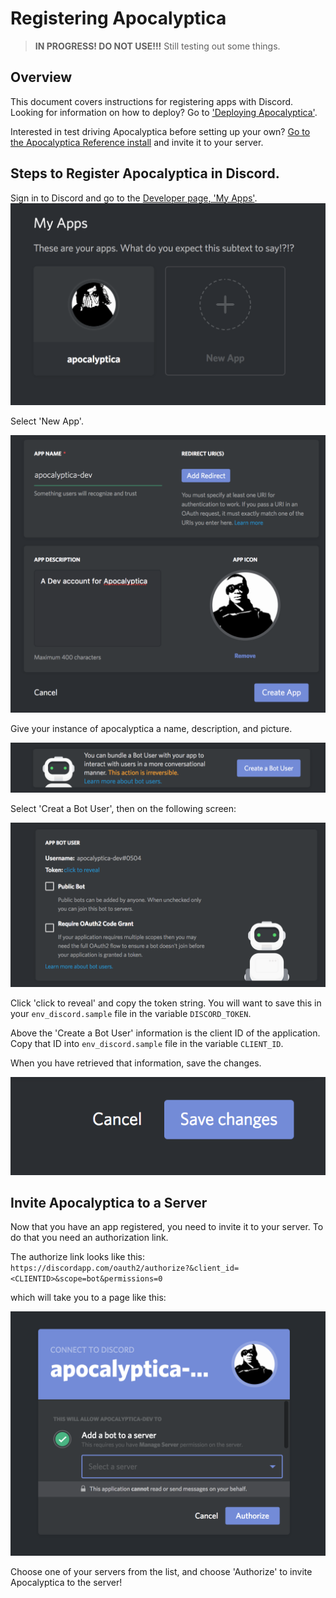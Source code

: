 # Registering Apocalyptica
> **IN PROGRESS! DO NOT USE!!!** Still testing out some things.

## Overview

This document covers instructions for registering apps with Discord. Looking for information on how to deploy? Go to ['Deploying Apocalyptica'](deploying.md).

Interested in test driving Apocalyptica before setting up your own? [Go to the Apocalyptica Reference install](https://apocalyptica.social-fiction.net) and invite it to your server.

## Steps to Register Apocalyptica in Discord.

Sign in to Discord and go to the [Developer page, 'My Apps'](https://discordapp.com/developers/applications/me). 
![Registering a New App](img/register_part_1.png)

Select 'New App'.

![Registration Details](img/register_part_2.png)

Give your instance of apocalyptica a name, description, and picture.

![Creating a Bot User](img/register_part_3.png)

Select 'Creat a Bot User', then on the following screen:

![Retrieving ID, Client Information](img/register_part_4.png)

Click 'click to reveal' and copy the token string. You will want to save this in your `env_discord.sample` file in the variable `DISCORD_TOKEN`.

Above the 'Create a Bot User' information is the client ID of the application. Copy that ID into `env_discord.sample` file in the variable `CLIENT_ID`.

When you have retrieved that information, save the changes.

![Save Changes](img/register_final.png)


## Invite Apocalyptica to a Server

Now that you have an app registered, you need to invite it to your server. To do that you need an authorization link.

The authorize link looks like this:
`https://discordapp.com/oauth2/authorize?&client_id=<CLIENTID>&scope=bot&permissions=0`

which will take you to a page like this:

![Authorize App](img/register_authorize.png)

Choose one of your servers from the list, and choose 'Authorize' to invite Apocalyptica to the server!
